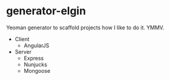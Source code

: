 # generator-elgin

Yeoman generator to scaffold projects how I like to do it. YMMV.

* Client
  * AngularJS
* Server
  * Express
  * Nunjucks
  * Mongoose
